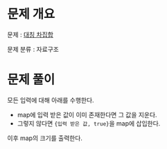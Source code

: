 # 문제 개요

문제 : [대칭 차집합](https://www.acmicpc.net/problem/1269)

문제 분류 : 자료구조

# 문제 풀이

모든 입력에 대해 아래를 수행한다.

- map에 입력 받은 값이 이미 존재한다면 그 값을 지운다.
- 그렇지 않다면 `{입력 받은 값, true}`을 map에 삽입한다.

이후 map의 크기를 출력한다.
